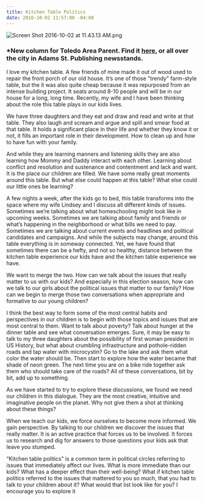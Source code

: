 ```yaml
---
title: Kitchen Table Politics
date: 2016-10-02 11:57:00 -04:00
---
```


![Screen Shot 2016-10-02 at 11.43.13 AM.png](/uploads/Screen%20Shot%202016-10-02%20at%2011.43.13%20AM.png)

### *New column for Toledo Area Parent. Find it [here](http://toledoparent.com), or all over the city in Adams St. Publishing newsstands. 

I love my kitchen table. A few friends of mine made it out of wood used to repair the front porch of our old house. It’s one of those "trendy" farm-style table, but the it was also quite cheap because it was repurposed from an intense building project. It seats around 8-10 people and will be in our house for a long, long time. Recently, my wife and I have been thinking about the role this table plays in our kids lives. 

We have three daughters and they eat and draw and read and write at that table. They also laugh and scream and argue and spill and smear food at that table. It holds a significant place in their life and whether they know it or not, it fills an important role in their development. How to clean up and how to have fun with your family. 

And while they are learning manners and listening skills they are also learning how Mommy and Daddy interact with each other. Learning about conflict and resolution and sustenance and contentment and lack and want. It is the place our children are filled. We have some really great moments around this table. But what else could happen at this table? What else could our little ones be learning?

A few nights a week, after the kids go to bed, this table transforms into the space where my wife Lindsey and I discuss all different kinds of issues. Sometimes we’re talking about what homeschooling might look like in upcoming  weeks. Sometimes we are talking about family and friends or what’s happening in the neighborhood or what bills we need to pay. Sometimes we are talking about current events and headlines and political candidates and campaigns. And while the subjects may change, around this table everything is in someway connected. Yet, we have found that sometimes there can be a hefty, and not so healthy, distance between the kitchen table experience our kids have and the kitchen table experience we have. 

We want to merge the two. How can we talk about the issues that really matter to us with our kids? And especially in this election season, how can we talk to our girls about the political issues that matter to our family? How can we begin to merge those two conversations when appropriate and formative to our young children? 

I think the best way to form some of the most central habits and perspectives in our children is to begin with those topics and issues that are most central to them. Want to talk about poverty? Talk about hunger at the dinner table and see what conversation emerges. Sure, it may be easy to talk to my three daughters about the possibility of first woman president in US History, but what about crumbling infrastructure and pothole-ridden roads and tap water with microcystin? Go to the lake and ask them what color the water should be. Then start to explore how the water became that shade of neon green. The next time you are on a bike ride together ask them who should take care of the roads? All of these conversations, bit by bit, add up to something.

As we have started to try to explore these discussions, we found we need our children in this dialogue. They are the most creative, intuitive and imaginative people on the planet. Why not give them a shot at thinking about these things?

When we teach our kids, we force ourselves to become more informed. We gain perspective. By talking to our children we discover the issues that really matter. It is an active practice that forces us to be involved. It forces us to research and dig for answers to those questions your kids ask that leave you stumped. 

“Kitchen table politics” is a common term in political circles referring to issues that immediately affect our lives. What is more immediate than our kids? What has a deeper effect than their well-being? What if kitchen table politics referred to the issues that mattered to you so much, that you had to talk to your children about it? What would that list look like for you? I encourage you to explore it